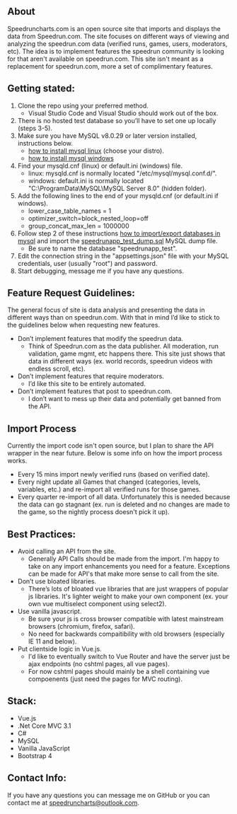 ## About

Speedruncharts.com is an open source site that imports and displays the data from Speedrun.com. The site focuses on different ways of viewing and analyzing the speedrun.com data (verified runs, games, users, moderators, etc). The idea is to implement features the speedrun community is looking for that aren't available on speedrun.com. This site isn't meant as a replacement for speedrun.com, more a set of complimentary features.

## Getting stated:

1. Clone the repo using your preferred method.
   - Visual Studio Code and Visual Studio should work out of the box.
2. There is no hosted test database so you’ll have to set one up locally (steps 3-5).
3. Make sure you have MySQL v8.0.29 or later version installed, instructions below.
   - [how to install mysql linux](https://www.digitalocean.com/community/tutorial_collections/how-to-install-mysql) (choose your distro).
   - [how to install mysql windows](https://www.lifewire.com/how-to-install-mysql-windows-10-4584021)
5. Find your mysqld.cnf (linux) or default.ini (windows) file.
   - linux: mysqld.cnf is normally located "/etc/mysql/mysql.conf.d/".
   - windows: default.ini is normally located "C:\ProgramData\MySQL\MySQL Server 8.0\" (hidden folder).
7. Add the following lines to the end of your mysqld.cnf (or default.ini if windows).
   - lower_case_table_names = 1
   - optimizer_switch=block_nested_loop=off
   - group_concat_max_len = 1000000
8. Follow step 2 of these instructions [how to import/export databases in mysql](https://www.digitalocean.com/community/tutorials/how-to-import-and-export-databases-in-mysql-or-mariadb) and import the [speedrunapp_test_dump.sql](https://github.com/mgmedick/SpeedRunChartsDatabaseScripts/blob/master/MySQL/speedrunapp_test_dump.sql) MySQL dump file.
   - Be sure to name the database "speedrunapp_test".
9. Edit the connection string in the "appsettings.json" file with your MySQL credentials, user (usually "root") and password.
10. Start debugging, message me if you have any questions.

## Feature Request Guidelines:

The general focus of site is data analysis and presenting the data in different ways than on speedrun.com. With that in mind I’d like to stick to the guidelines below when requesting new features.

- Don’t implement features that modify the speedrun data.
  - Think of Speedrun.com as the data publisher. All moderation, run validation, game mgmt, etc happens there. This site just shows that data in different ways (ex. world records, speedrun videos with endless scroll, etc). 
- Don’t implement features that require moderators. 
  - I’d like this site to be entirely automated.
- Don’t implement features that post to speedrun.com.
  - I don’t want to mess up their data and potentially get banned from the API.

## Import Process

Currently the import code isn't open source, but I plan to share the API wrapper in the near future. Below is some info on how the import process works.

- Every 15 mins import newly verified runs (based on verified date).
- Every night update all Games that changed (categories, levels, variables, etc.) and re-import all verified runs for those games.
- Every quarter re-import of all data. Unfortunately this is needed because the data can go stagnant (ex. run is deleted and no changes are made to the game, so the nightly process doesn't pick it up).

## Best Practices:

- Avoid calling an API from the site.
  - Generally API Calls should be made from the import. I'm happy to take on any import enhancements you need for a feature. Exceptions can be made for API's that make more sense to call from the site.
- Don’t use bloated libraries.
  - There’s lots of bloated vue libraries that are just wrappers of popular js libraries. It's lighter weight to make your own component (ex. your own vue multiselect component using select2).
- Use vanilla javascript.
  - Be sure your js is cross browser compatible with latest mainstream browsers (chromium, firefox, safari).
  - No need for backwards compaitibility with old browsers (especially IE 11 and below).
- Put clientside logic in Vue.js.
  - I'd like to eventually switch to Vue Router and have the server just be ajax endpoints (no cshtml pages, all vue pages).
  - For now cshtml pages should mainly be a shell containing vue compoenents (just need the pages for MVC routing).

## Stack:

- Vue.js
- .Net Core MVC 3.1
- C#
- MySQL
- Vanilla JavaScript
- Bootstrap 4

## Contact Info:

If you have any questions you can message me on GitHub or you can contact me at [speedruncharts@outlook.com](mailto:speedruncharts@outlook.com).

